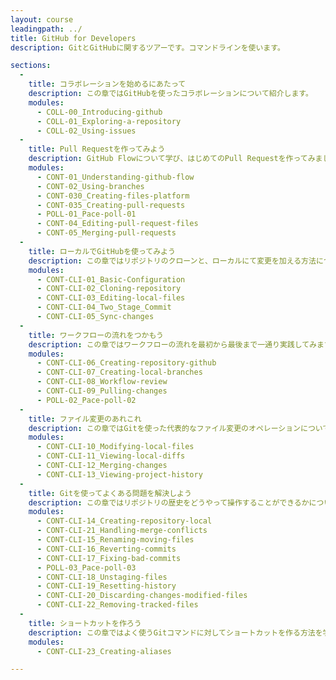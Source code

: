 ```yaml
---
layout: course
leadingpath: ../
title: GitHub for Developers
description: GitとGitHubに関するツアーです。コマンドラインを使います。

sections:
  -
    title: コラボレーションを始めるにあたって
    description: この章ではGitHubを使ったコラボレーションについて紹介します。
    modules:
      - COLL-00_Introducing-github
      - COLL-01_Exploring-a-repository
      - COLL-02_Using-issues
  -
    title: Pull Requestを作ってみよう
    description: GitHub Flowについて学び、はじめてのPull Requestを作ってみましょう
    modules:
      - CONT-01_Understanding-github-flow
      - CONT-02_Using-branches
      - CONT-030_Creating-files-platform
      - CONT-035_Creating-pull-requests
      - POLL-01_Pace-poll-01
      - CONT-04_Editing-pull-request-files
      - CONT-05_Merging-pull-requests
  -
    title: ローカルでGitHubを使ってみよう
    description: この章ではリポジトリのクローンと、ローカルにて変更を加える方法について学びます
    modules:
      - CONT-CLI-01_Basic-Configuration
      - CONT-CLI-02_Cloning-repository
      - CONT-CLI-03_Editing-local-files
      - CONT-CLI-04_Two_Stage_Commit
      - CONT-CLI-05_Sync-changes
  -
    title: ワークフローの流れをつかもう
    description: この章ではワークフローの流れを最初から最後まで一通り実践してみます
    modules:
      - CONT-CLI-06_Creating-repository-github
      - CONT-CLI-07_Creating-local-branches
      - CONT-CLI-08_Workflow-review
      - CONT-CLI-09_Pulling-changes
      - POLL-02_Pace-poll-02
  -
    title: ファイル変更のあれこれ
    description: この章ではGitを使った代表的なファイル変更のオペレーションについて学びます
    modules:
      - CONT-CLI-10_Modifying-local-files
      - CONT-CLI-11_Viewing-local-diffs
      - CONT-CLI-12_Merging-changes
      - CONT-CLI-13_Viewing-project-history
  -
    title: Gitを使ってよくある問題を解決しよう
    description: この章ではリポジトリの歴史をどうやって操作することができるかについて学びます
    modules:
      - CONT-CLI-14_Creating-repository-local
      - CONT-CLI-21_Handling-merge-conflicts
      - CONT-CLI-15_Renaming-moving-files
      - CONT-CLI-16_Reverting-commits
      - CONT-CLI-17_Fixing-bad-commits
      - POLL-03_Pace-poll-03
      - CONT-CLI-18_Unstaging-files
      - CONT-CLI-19_Resetting-history
      - CONT-CLI-20_Discarding-changes-modified-files
      - CONT-CLI-22_Removing-tracked-files
  -
    title: ショートカットを作ろう
    description: この章ではよく使うGitコマンドに対してショートカットを作る方法を学びます
    modules:
      - CONT-CLI-23_Creating-aliases

---
```

